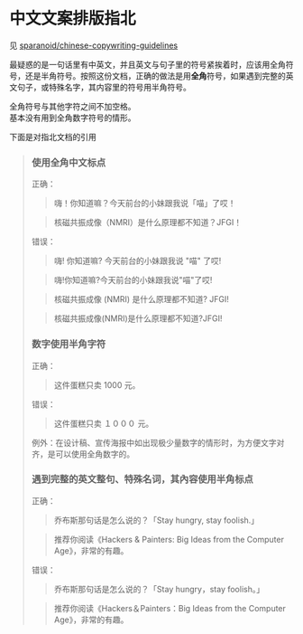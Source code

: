 <!-- TITLE: 排版 -->

# 中文文案排版指北

见 [sparanoid/chinese-copywriting-guidelines](https://github.com/sparanoid/chinese-copywriting-guidelines)

最疑惑的是一句话里有中英文，并且英文与句子里的符号紧挨着时，应该用全角符号，还是半角符号。按照这份文档，正确的做法是用**全角**符号，如果遇到完整的英文句子，或特殊名字，其内容里的符号用半角符号。

全角符号与其他字符之间不加空格。  
基本没有用到全角数字符号的情形。

下面是对指北文档的引用

> ### 使用全角中文标点
> 
> 正确：
> 
> > 嗨！你知道嘛？今天前台的小妹跟我说「喵」了哎！
> 
> > 核磁共振成像（NMRI）是什么原理都不知道？JFGI！
> 
> 错误：
> 
> > 嗨! 你知道嘛? 今天前台的小妹跟我说 "喵" 了哎!
> 
> > 嗨!你知道嘛?今天前台的小妹跟我说"喵"了哎!
> 
> > 核磁共振成像 (NMRI) 是什么原理都不知道? JFGI!
> 
> > 核磁共振成像(NMRI)是什么原理都不知道?JFGI!
> 
> ### 数字使用半角字符
> 
> 正确：
> 
> > 这件蛋糕只卖 1000 元。
> 
> 错误：
> 
> > 这件蛋糕只卖 １０００ 元。
> 
> 例外：在设计稿、宣传海报中如出现极少量数字的情形时，为方便文字对齐，是可以使用全角数字的。
> 
> ### 遇到完整的英文整句、特殊名词，其內容使用半角标点
> 
> 正确：
> 
> > 乔布斯那句话是怎么说的？「Stay hungry, stay foolish.」
> 
> > 推荐你阅读《Hackers & Painters: Big Ideas from the Computer Age》，非常的有趣。
> 
> 错误：
> 
> > 乔布斯那句话是怎么说的？「Stay hungry，stay foolish。」
> 
> > 推荐你阅读《Hackers＆Painters：Big Ideas from the Computer Age》，非常的有趣。